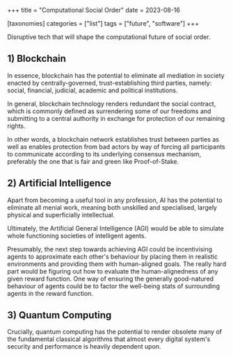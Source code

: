+++
title = "Computational Social Order"
date = 2023-08-16

[taxonomies]
categories = ["list"]
tags = ["future", "software"]
+++

Disruptive tech that will shape the computational future of social order.

<!-- more -->

## 1) Blockchain

In essence, blockchain has the potential to eliminate all mediation in society enacted by centrally-governed, trust-establishing third parties, namely: social, financial, judicial, academic and political institutions.

In general, blockchain technology renders redundant the social contract, which is commonly defined as surrendering some of our freedoms and submitting to a central authority in exchange for protection of our remaining rights.

In other words, a blockchain network establishes trust between parties as well as enables protection from bad actors by way of forcing all participants to communicate according to its underlying consensus mechanism, preferably the one that is fair and green like Proof-of-Stake.

## 2) Artificial Intelligence

Apart from becoming a useful tool in any profession, AI has the potential to eliminate all menial work, meaning both unskilled and specialised, largely physical and superficially intellectual.

Ultimately, the Artificial General Intelligence (AGI) would be able to simulate whole functioning societies of intelligent agents.

Presumably, the next step towards achieving AGI could be incentivising agents to approximate each other's behaviour by placing them in realistic environments and providing them with human-aligned goals. The really hard part would be figuring out how to evaluate the human-alignedness of any given reward function. One way of ensuring the generally good-natured behaviour of agents could be to factor the well-being stats of surrounding agents in the reward function.

## 3) Quantum Computing

Crucially, quantum computing has the potential to render obsolete many of the fundamental classical algorithms that almost every digital system's security and performance is heavily dependent upon.

